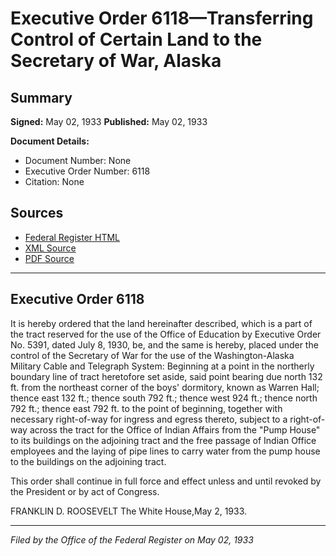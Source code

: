 # Executive Order 6118—Transferring Control of Certain Land to the Secretary of War, Alaska

## Summary

**Signed:** May 02, 1933
**Published:** May 02, 1933

**Document Details:**
- Document Number: None
- Executive Order Number: 6118
- Citation: None

## Sources
- [Federal Register HTML](https://www.presidency.ucsb.edu/documents/executive-order-6118-transferring-control-certain-land-the-secretary-war-alaska)
- [XML Source](None)
- [PDF Source](None)

---

## Executive Order 6118

It is hereby ordered that the land hereinafter described, which is a part of the tract reserved for the use of the Office of Education by Executive Order No. 5391, dated July 8, 1930, be, and the same is hereby, placed under the control of the Secretary of War for the use of the Washington-Alaska Military Cable and Telegraph System:
Beginning at a point in the northerly boundary line of tract heretofore set aside, said point bearing due north 132 ft. from the northeast corner of the boys' dormitory, known as Warren Hall; thence east 132 ft.; thence south 792 ft.; thence west 924 ft.; thence north 792 ft.; thence east 792 ft. to the point of beginning, together with necessary right-of-way for ingress and egress thereto, subject to a right-of-way across the tract for the Office of Indian Affairs from the "Pump House" to its buildings on the adjoining tract and the free passage of Indian Office employees and the laying of pipe lines to carry water from the pump house to the buildings on the adjoining tract.

This order shall continue in full force and effect unless and until revoked by the President or by act of Congress.

FRANKLIN D. ROOSEVELT
The White House,May 2, 1933.

---

*Filed by the Office of the Federal Register on May 02, 1933*
